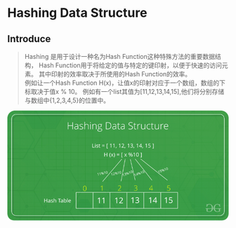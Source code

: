 # Hashing Data Structure

## Introduce

>Hashing 是用于设计一种名为Hash Function这种特殊方法的重要数据结构，
>Hash Function用于将给定的值与特定的键印射，以便于快速的访问元素。
>其中印射的效率取决于所使用的Hash Function的效率。  
>例如让一个Hash Function H(x)，让值x的印射对应于一个数组，数组的下标取决于值x % 10。
>例如有一个list其值为[11,12,13,14,15],他们将分别存储与数组中{1,2,3,4,5}的位置中。

![Hash的实例](_v_images/20190304082041614_21258.png)



